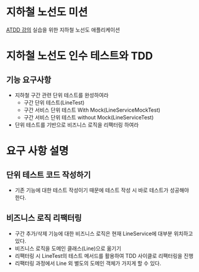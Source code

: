 # 지하철 노선도 미션
[ATDD 강의](https://edu.nextstep.camp/c/R89PYi5H) 실습을 위한 지하철 노선도 애플리케이션
# 지하철 노선도 인수 테스트와 TDD
## 기능 요구사항
  - 지하철 구간 관련 단위 테스트를 완성하여라
    - 구간 단위 테스트(LineTest)
    - 구간 서비스 단위 테스트 With Mock(LineServiceMockTest)
    - 구간 서비스 단위 테스트 without Mock(LineServiceTest)
  - 단위 테스트를 기반으로 비즈니스 로직을 리팩터링 하여라

# 요구 사항 설명
## 단위 테스트 코드 작성하기
  - 기존 기능에 대한 테스트 작성이기 때문에 테스트 작성 시 바로 테스트가 성공해야 한다.
## 비즈니스 로직 리팩터링
- 구간 추가/삭제 기능에 대한 비즈니스 로직은 현재 LineService에 대부분 위치하고 있다.
- 비즈니스 로직을 도메인 클래스(Line)으로 옮기기
- 리팩터링 시 LineTest의 테스트 메서드를 활용하여 TDD 사이클로 리팩터링을 진행
- 리팩터링 과정에서 Line 외 별도의 도메인 객체가 가지게 할 수 있다.